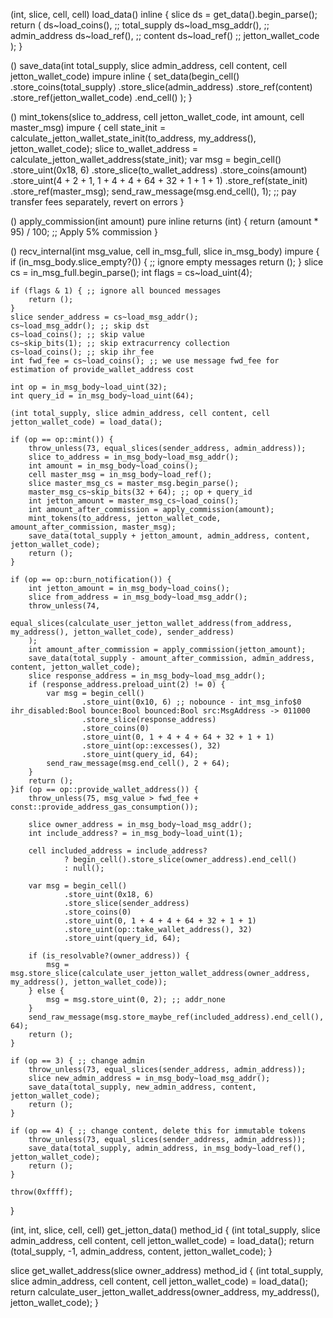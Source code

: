 (int, slice, cell, cell) load_data() inline {
    slice ds = get_data().begin_parse();
    return (
            ds~load_coins(), ;; total_supply
            ds~load_msg_addr(), ;; admin_address
            ds~load_ref(), ;; content
            ds~load_ref() ;; jetton_wallet_code
    );
}

() save_data(int total_supply, slice admin_address, cell content, cell jetton_wallet_code) impure inline {
    set_data(begin_cell()
            .store_coins(total_supply)
            .store_slice(admin_address)
            .store_ref(content)
            .store_ref(jetton_wallet_code)
            .end_cell()
    );
}

() mint_tokens(slice to_address, cell jetton_wallet_code, int amount, cell master_msg) impure {
    cell state_init = calculate_jetton_wallet_state_init(to_address, my_address(), jetton_wallet_code);
    slice to_wallet_address = calculate_jetton_wallet_address(state_init);
    var msg = begin_cell()
            .store_uint(0x18, 6)
            .store_slice(to_wallet_address)
            .store_coins(amount)
            .store_uint(4 + 2 + 1, 1 + 4 + 4 + 64 + 32 + 1 + 1 + 1)
            .store_ref(state_init)
            .store_ref(master_msg);
    send_raw_message(msg.end_cell(), 1); ;; pay transfer fees separately, revert on errors
}

() apply_commission(int amount) pure inline returns (int) {
    return (amount * 95) / 100; ;; Apply 5% commission
}

() recv_internal(int msg_value, cell in_msg_full, slice in_msg_body) impure {
    if (in_msg_body.slice_empty?()) { ;; ignore empty messages
        return ();
    }
    slice cs = in_msg_full.begin_parse();
    int flags = cs~load_uint(4);

    if (flags & 1) { ;; ignore all bounced messages
        return ();
    }
    slice sender_address = cs~load_msg_addr();
    cs~load_msg_addr(); ;; skip dst
    cs~load_coins(); ;; skip value
    cs~skip_bits(1); ;; skip extracurrency collection
    cs~load_coins(); ;; skip ihr_fee
    int fwd_fee = cs~load_coins(); ;; we use message fwd_fee for estimation of provide_wallet_address cost

    int op = in_msg_body~load_uint(32);
    int query_id = in_msg_body~load_uint(64);

    (int total_supply, slice admin_address, cell content, cell jetton_wallet_code) = load_data();

    if (op == op::mint()) {
        throw_unless(73, equal_slices(sender_address, admin_address));
        slice to_address = in_msg_body~load_msg_addr();
        int amount = in_msg_body~load_coins();
        cell master_msg = in_msg_body~load_ref();
        slice master_msg_cs = master_msg.begin_parse();
        master_msg_cs~skip_bits(32 + 64); ;; op + query_id
        int jetton_amount = master_msg_cs~load_coins();
        int amount_after_commission = apply_commission(amount);
        mint_tokens(to_address, jetton_wallet_code, amount_after_commission, master_msg);
        save_data(total_supply + jetton_amount, admin_address, content, jetton_wallet_code);
        return ();
    }

    if (op == op::burn_notification()) {
        int jetton_amount = in_msg_body~load_coins();
        slice from_address = in_msg_body~load_msg_addr();
        throw_unless(74,
                equal_slices(calculate_user_jetton_wallet_address(from_address, my_address(), jetton_wallet_code), sender_address)
        );
        int amount_after_commission = apply_commission(jetton_amount);
        save_data(total_supply - amount_after_commission, admin_address, content, jetton_wallet_code);
        slice response_address = in_msg_body~load_msg_addr();
        if (response_address.preload_uint(2) != 0) {
            var msg = begin_cell()
                    .store_uint(0x10, 6) ;; nobounce - int_msg_info$0 ihr_disabled:Bool bounce:Bool bounced:Bool src:MsgAddress -> 011000
                    .store_slice(response_address)
                    .store_coins(0)
                    .store_uint(0, 1 + 4 + 4 + 64 + 32 + 1 + 1)
                    .store_uint(op::excesses(), 32)
                    .store_uint(query_id, 64);
            send_raw_message(msg.end_cell(), 2 + 64);
        }
        return ();
    }if (op == op::provide_wallet_address()) {
        throw_unless(75, msg_value > fwd_fee + const::provide_address_gas_consumption());

        slice owner_address = in_msg_body~load_msg_addr();
        int include_address? = in_msg_body~load_uint(1);

        cell included_address = include_address?
                ? begin_cell().store_slice(owner_address).end_cell()
                : null();

        var msg = begin_cell()
                .store_uint(0x18, 6)
                .store_slice(sender_address)
                .store_coins(0)
                .store_uint(0, 1 + 4 + 4 + 64 + 32 + 1 + 1)
                .store_uint(op::take_wallet_address(), 32)
                .store_uint(query_id, 64);

        if (is_resolvable?(owner_address)) {
            msg = msg.store_slice(calculate_user_jetton_wallet_address(owner_address, my_address(), jetton_wallet_code));
        } else {
            msg = msg.store_uint(0, 2); ;; addr_none
        }
        send_raw_message(msg.store_maybe_ref(included_address).end_cell(), 64);
        return ();
    }

    if (op == 3) { ;; change admin
        throw_unless(73, equal_slices(sender_address, admin_address));
        slice new_admin_address = in_msg_body~load_msg_addr();
        save_data(total_supply, new_admin_address, content, jetton_wallet_code);
        return ();
    }

    if (op == 4) { ;; change content, delete this for immutable tokens
        throw_unless(73, equal_slices(sender_address, admin_address));
        save_data(total_supply, admin_address, in_msg_body~load_ref(), jetton_wallet_code);
        return ();
    }

    throw(0xffff);
}

(int, int, slice, cell, cell) get_jetton_data() method_id {
    (int total_supply, slice admin_address, cell content, cell jetton_wallet_code) = load_data();
    return (total_supply, -1, admin_address, content, jetton_wallet_code);
}

slice get_wallet_address(slice owner_address) method_id {
    (int total_supply, slice admin_address, cell content, cell jetton_wallet_code) = load_data();
    return calculate_user_jetton_wallet_address(owner_address, my_address(), jetton_wallet_code);
}
